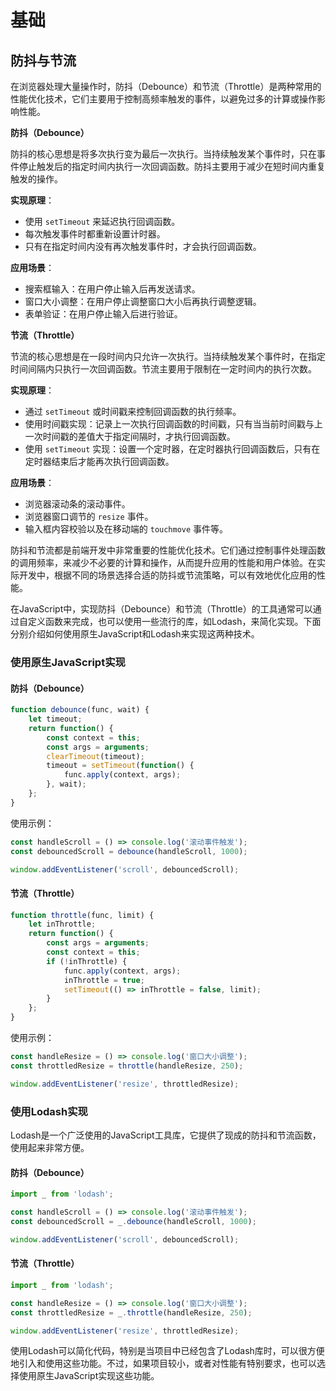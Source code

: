 # 基础

## 防抖与节流

在浏览器处理大量操作时，防抖（Debounce）和节流（Throttle）是两种常用的性能优化技术，它们主要用于控制高频率触发的事件，以避免过多的计算或操作影响性能。

**防抖（Debounce）**

防抖的核心思想是将多次执行变为最后一次执行。当持续触发某个事件时，只在事件停止触发后的指定时间内执行一次回调函数。防抖主要用于减少在短时间内重复触发的操作。

**实现原理**：
- 使用 `setTimeout` 来延迟执行回调函数。
- 每次触发事件时都重新设置计时器。
- 只有在指定时间内没有再次触发事件时，才会执行回调函数。

**应用场景**：
- 搜索框输入：在用户停止输入后再发送请求。
- 窗口大小调整：在用户停止调整窗口大小后再执行调整逻辑。
- 表单验证：在用户停止输入后进行验证。

**节流（Throttle）**

节流的核心思想是在一段时间内只允许一次执行。当持续触发某个事件时，在指定时间间隔内只执行一次回调函数。节流主要用于限制在一定时间内的执行次数。

**实现原理**：
- 通过 `setTimeout` 或时间戳来控制回调函数的执行频率。
- 使用时间戳实现：记录上一次执行回调函数的时间戳，只有当当前时间戳与上一次时间戳的差值大于指定间隔时，才执行回调函数。
- 使用 `setTimeout` 实现：设置一个定时器，在定时器执行回调函数后，只有在定时器结束后才能再次执行回调函数。

**应用场景**：
- 浏览器滚动条的滚动事件。
- 浏览器窗口调节的 `resize` 事件。
- 输入框内容校验以及在移动端的 `touchmove` 事件等。

防抖和节流都是前端开发中非常重要的性能优化技术。它们通过控制事件处理函数的调用频率，来减少不必要的计算和操作，从而提升应用的性能和用户体验。在实际开发中，根据不同的场景选择合适的防抖或节流策略，可以有效地优化应用的性能。

在JavaScript中，实现防抖（Debounce）和节流（Throttle）的工具通常可以通过自定义函数来完成，也可以使用一些流行的库，如Lodash，来简化实现。下面分别介绍如何使用原生JavaScript和Lodash来实现这两种技术。

### 使用原生JavaScript实现

#### 防抖（Debounce）

```javascript
function debounce(func, wait) {
    let timeout;
    return function() {
        const context = this;
        const args = arguments;
        clearTimeout(timeout);
        timeout = setTimeout(function() {
            func.apply(context, args);
        }, wait);
    };
}
```

使用示例：

```javascript
const handleScroll = () => console.log('滚动事件触发');
const debouncedScroll = debounce(handleScroll, 1000);

window.addEventListener('scroll', debouncedScroll);
```

#### 节流（Throttle）

```javascript
function throttle(func, limit) {
    let inThrottle;
    return function() {
        const args = arguments;
        const context = this;
        if (!inThrottle) {
            func.apply(context, args);
            inThrottle = true;
            setTimeout(() => inThrottle = false, limit);
        }
    };
}
```

使用示例：

```javascript
const handleResize = () => console.log('窗口大小调整');
const throttledResize = throttle(handleResize, 250);

window.addEventListener('resize', throttledResize);
```

### 使用Lodash实现

Lodash是一个广泛使用的JavaScript工具库，它提供了现成的防抖和节流函数，使用起来非常方便。

#### 防抖（Debounce）

```javascript
import _ from 'lodash';

const handleScroll = () => console.log('滚动事件触发');
const debouncedScroll = _.debounce(handleScroll, 1000);

window.addEventListener('scroll', debouncedScroll);
```

#### 节流（Throttle）

```javascript
import _ from 'lodash';

const handleResize = () => console.log('窗口大小调整');
const throttledResize = _.throttle(handleResize, 250);

window.addEventListener('resize', throttledResize);
```

使用Lodash可以简化代码，特别是当项目中已经包含了Lodash库时，可以很方便地引入和使用这些功能。不过，如果项目较小，或者对性能有特别要求，也可以选择使用原生JavaScript实现这些功能。
